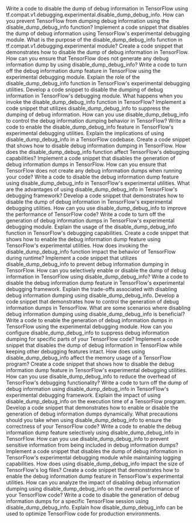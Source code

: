 Write a code to disable the dump of debug information in TensorFlow using tf.compat.v1.debugging.experimental.disable_dump_debug_info.
How can you prevent TensorFlow from dumping debug information using the disable_dump_debug_info function?
Implement a code snippet that disables the dump of debug information using TensorFlow's experimental debugging module.
What is the purpose of the disable_dump_debug_info function in tf.compat.v1.debugging.experimental module?
Create a code snippet that demonstrates how to disable the dump of debug information in TensorFlow.
How can you ensure that TensorFlow does not generate any debug information dump by using disable_dump_debug_info?
Write a code to turn off the debug information dump feature in TensorFlow using the experimental debugging module.
Explain the role of the disable_dump_debug_info function in TensorFlow's experimental debugging utilities.
Develop a code snippet to disable the dumping of debug information in TensorFlow's debugging module.
What happens when you invoke the disable_dump_debug_info function in TensorFlow?
Implement a code snippet that utilizes disable_dump_debug_info to suppress the dumping of debug information.
How can you use disable_dump_debug_info to control the debug information dumping behavior in TensorFlow?
Write a code to enable the disable_dump_debug_info feature in TensorFlow's experimental debugging utilities.
Explain the implications of using disable_dump_debug_info in a TensorFlow codebase.
Create a code snippet that shows how to disable debug information dumping in TensorFlow.
How does the disable_dump_debug_info function affect TensorFlow's debugging capabilities?
Implement a code snippet that disables the generation of debug information dumps in TensorFlow.
How can you ensure that TensorFlow does not create any debug information dumps when running your code?
Write a code to disable the debug information dump feature using disable_dump_debug_info in TensorFlow's experimental utilities.
What are the advantages of using disable_dump_debug_info in TensorFlow's debugging framework?
Develop a code snippet that demonstrates how to disable the dump of debug information in TensorFlow's experimental debugging utilities.
How can you use disable_dump_debug_info to improve the performance of TensorFlow code?
Write a code to turn off the generation of debug information dumps in TensorFlow's experimental debugging module.
Explain the usage of the disable_dump_debug_info function in TensorFlow's debugging capabilities.
Create a code snippet that shows how to enable the debug information dump feature using TensorFlow's experimental utilities.
How does invoking the disable_dump_debug_info function impact the behavior of TensorFlow during runtime?
Implement a code snippet that utilizes disable_dump_debug_info to prevent debug information dumping in TensorFlow.
How can you selectively enable or disable the dump of debug information in TensorFlow using disable_dump_debug_info?
Write a code to disable the debug information dump feature in TensorFlow's experimental debugging framework.
Explain the trade-offs associated with disabling debug information dumping using disable_dump_debug_info.
Develop a code snippet that demonstrates how to control the generation of debug information dumps in TensorFlow.
What are some scenarios where disabling debug information dumping using disable_dump_debug_info is beneficial?
Write a code to enable the generation of debug information dumps in TensorFlow using the experimental debugging module.
How can you configure disable_dump_debug_info to suppress debug information dumping for specific parts of your TensorFlow code?
Implement a code snippet that disables the dump of debug information in TensorFlow while keeping other debugging features intact.
How does using disable_dump_debug_info affect the memory usage of a TensorFlow program?
Create a code snippet that shows how to disable the debug information dump feature in TensorFlow's experimental debugging utilities.
How can you use disable_dump_debug_info to reduce the overhead of TensorFlow's debugging functionality?
Write a code to turn off the dump of debug information using disable_dump_debug_info in TensorFlow's experimental debugging framework.
Explain the impact of using disable_dump_debug_info on the execution time of a TensorFlow program.
Develop a code snippet that demonstrates how to enable or disable the generation of debug information dumps dynamically.
What precautions should you take when using disable_dump_debug_info to ensure the correctness of your TensorFlow code?
Write a code to enable the debug information dump feature selectively using disable_dump_debug_info in TensorFlow.
How can you use disable_dump_debug_info to prevent sensitive information from being included in debug information dumps?
Implement a code snippet that disables the dump of debug information in TensorFlow's experimental debugging module while maintaining logging capabilities.
How does using disable_dump_debug_info impact the size of TensorFlow's log files?
Create a code snippet that demonstrates how to enable the debug information dump feature in TensorFlow's experimental utilities.
How can you analyze the impact of disabling debug information dumping using disable_dump_debug_info on the overall performance of your TensorFlow code?
Write a code to disable the generation of debug information dumps for a specific TensorFlow session using disable_dump_debug_info.
Explain how disable_dump_debug_info can be used to optimize TensorFlow code for production environments.